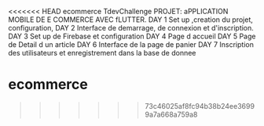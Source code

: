 <<<<<<< HEAD
ecommerce
TdevChallenge PROJET: aPPLICATION MOBILE DE E COMMERCE AVEC fLUTTER. DAY 1 Set up ,creation du projet, configuration,
DAY 2 Interface de demarrage, de connexion et d'inscription.
DAY 3 Set up de Firebase et configuration
DAY 4 Page d accueil 
DAY 5 Page de Detail d un article
DAY 6 Interface de la page de panier
DAY 7 Inscription des utilisateurs et enregistrement dans la base de donnee
# ecommerce

>>>>>>> 73c46025af8fc94b38b24ee36999a7a668a759a8

